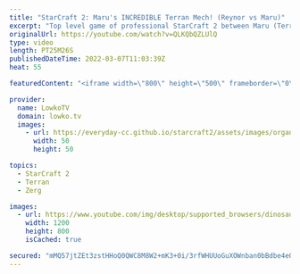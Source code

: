 ```yaml
---
title: "StarCraft 2: Maru's INCREDIBLE Terran Mech! (Reynor vs Maru)"
excerpt: "Top level game of professional StarCraft 2 between Maru (Terran) and Reynor (Zerg). Reynor decides to go for a Brood Lord timing attack versus Maru's passive Terran Mech style. While most players would just lose the game rigth then and there, Maru somehow manages to stabilize and counter attack.  Support"
originalUrl: https://youtube.com/watch?v=QLKQbQZLUlQ
type: video
length: PT25M26S
publishedDateTime: 2022-03-07T11:03:39Z
heat: 55

featuredContent: "<iframe width=\"800\" height=\"500\" frameborder=\"0\" src=\"https://www.youtube.com/embed/QLKQbQZLUlQ\" allow=\"accelerometer; autoplay; encrypted-media; gyroscope; picture-in-picture\" allowfullscreen></iframe>"

provider:
  name: LowkoTV
  domain: lowko.tv
  images:
    - url: https://everyday-cc.github.io/starcraft2/assets/images/organizations/lowko.tv-50x50.jpg
      width: 50
      height: 50

topics:
  - StarCraft 2
  - Terran
  - Zerg

images:
  - url: https://www.youtube.com/img/desktop/supported_browsers/dinosaur.png
    width: 1200
    height: 800
    isCached: true

secured: "mMQ57jtZEt3zstHHoQ0QWC8M8W2+mK3+0i/3rfWHUUoGuXOWnban0bBdbe4eQ/mYrh67kbUhlssowElLGYFX1bG1nv0C/zVyPYttM972VPqSKPvrrfDIPMjzAWGLEco6y37xBCWw8M1OXMiYCzgamzW88S7HeDfcp8Lnf4cFvU7G2zRq25PyMIJy1u/8v8SI7yptarT3R9aHWl5ToLgO/81WwqnVioUE1jlV/PZL8R4tfnhedMJ1GZKHMItIuXaqsTO7NDCIgIcZiAo7V0sQDVJBNPgn6nQDMYYQ8kuaM9Nn07pCVLhZ2aVxKgHeeSn66SrhEDjk0Rsavomjg973m6W3MICI1Sf9RMcI4hm0+3khxGXt8xdKnwU0B0wky003iCCYTM0hMSbnb+HD/bgwwZBkk6AltjqrnP3h+xRwvtE=;YQgTq8aapgS1uI2tkhH7ww=="
---
```


